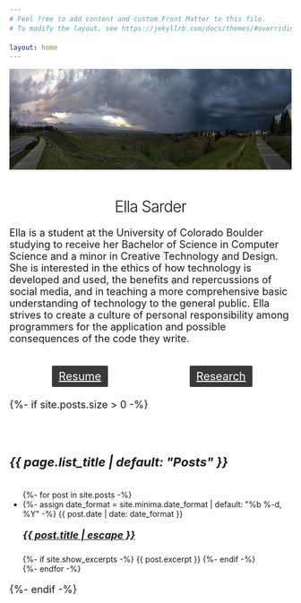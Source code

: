 ```yaml
---
# Feel free to add content and custom Front Matter to this file.
# To modify the layout, see https://jekyllrb.com/docs/themes/#overriding-theme-defaults

layout: home
---
```

<div>
  <img src="/photos/storm2.jpg" style="height:180px; width:fit-content" alt="storm_acomin"  class="center"/>
</div>

<h1 style="text-align:center; padding-top: 10px; font-weight:350;" class="home-header">Ella Sarder</h1>

<div class="wrapper">
  <p style="font-size:18px"> Ella is a student at the University of Colorado Boulder studying to receive her Bachelor of Science in Computer Science and a minor in Creative Technology and Design. She is interested in the ethics of how technology is developed and used, the benefits and repercussions of social media, and in teaching a more comprehensive basic understanding of technology to the general public. Ella strives to create a culture of personal responsibility among programmers for the application and possible consequences of the code they write.</p>
</div>

<br>

<div class="wrapper row">
  <div class="left col">
    <a href="resume" class="center rect_border" style="color:white"><span class="back_span">Resume</span></a>
  </div>

  <div class="right col">
    <a href="research" class="center rect_border" style="color:white"><span class="back_span">Research</span></a>
  </div>
</div>




{%- if site.posts.size > 0 -%}
<div class="wrapper" style="padding-top:30px">
  <h5 class="post-list-heading">{{ page.list_title | default: "Posts" }}</h5>
  <ul class="post-list">
    {%- for post in site.posts -%}
    <li>
      {%- assign date_format = site.minima.date_format | default: "%b %-d, %Y" -%}
      <span class="post-meta">{{ post.date | date: date_format }}</span>
      <h5>
        <a class="post-link" href="{{ post.url | relative_url }}">
          {{ post.title | escape }}
        </a>
      </h5>
      {%- if site.show_excerpts -%}
        {{ post.excerpt }}
      {%- endif -%}
    </li>
    {%- endfor -%}
  </ul>

{%- endif -%}
</div>


<style>

  .back_span{
    background-color: #393939;
    padding: 7px 12px 7px 12px;
    border-radius: 2px;
  }

  .rect_border{
    text-align:center;
    font-size:20px;
    color: white;
  }

  .col {
    float: left;
    padding: 10px;
    vertical-align: middle;  

  }

  .left {
    width: 50%;
  }

  .right {
    width: 50%;
  }

  .row {
    display: flex;
  }

  .center {
  display: block;
  margin-left: auto;
  margin-right: auto;
  }

  .trigger{
    padding-top:16px;
  }

  .post-list-heading {
    font-size: 22px;
  }

  .post-link {
    font-size: 18px;
  }

  .page-content{
    padding: 0px 0px 30px 0px;
  }

  p {
    font-size:18px;
  }


  .home-header {
  @include relative-font-size(1.625);
  font-weight: 300;
  letter-spacing: -1px;

}


</style>

